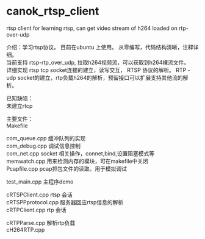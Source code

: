 
# canok_rtsp_client
rtsp client for learning rtsp, can get video stream of h264 loaded on  rtp-over-udp  
  
  
介绍：学习rtsp协议。 目前在ubuntu 上使用。 从零编写，代码结构清晰，注释详细。  
      当前支持 rtsp-rtp_over_udp, 拉取h264视频流，可以获取到h264裸流文件。  
   详细实现 rtsp tcp socket连接的建立，读写交互， RTSP 协议的解析。 RTP -udp socket的建立，rtp负载h264的解析，预留接口可以扩展支持其他流的解析。  

已知缺陷：  
      未建立rtcp

主要文件：  
  Makefile  
    
com_queue.cpp 缓冲队列的实现  
com_debug.cpp 调试信息控制  
com_net.cpp   socket 相关操作，connet,bind,设置阻塞模式等  
memwatch.cpp   用来检测内存的模块，可在makefile中关闭  
Pcapfile.cpp   pcap抓包文件的读取。用于模拟调试 
   
test_main.cpp   主程序demo  
   
cRTSPClient.cpp rtsp 会话  
cRTSPPprotocol.cpp  服务器回应rtsp信息的解析  
cRTPClient.cpp  rtp 会话  

cRTPParse.cpp  解析rtp负载  
cH264RTP.cpp    
